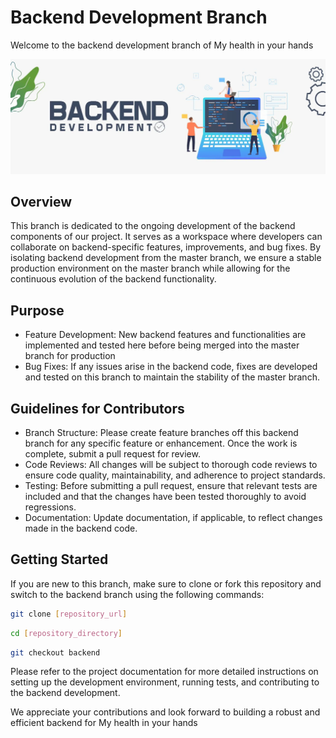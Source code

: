 # Backend Development Branch

Welcome to the backend development branch of My health in your hands

![banner](Backend.webp)

## Overview
This branch is dedicated to the ongoing development of the backend components of our project. It serves as a workspace where developers can collaborate on backend-specific features, improvements, and bug fixes. By isolating backend development from the master branch, we ensure a stable production environment on the master branch while allowing for the continuous evolution of the backend functionality.

## Purpose
- Feature Development:
 New backend features and functionalities are implemented and tested here before being merged into the master branch for production
- Bug Fixes:
If any issues arise in the backend code, fixes are developed and tested on this branch to maintain the stability of the master branch.


## Guidelines for Contributors
- Branch Structure: Please create feature branches off this backend branch for any specific feature or enhancement. Once the work is complete, submit a pull request for review.
- Code Reviews: All changes will be subject to thorough code reviews to ensure code quality, maintainability, and adherence to project standards.
- Testing: Before submitting a pull request, ensure that relevant tests are included and that the changes have been tested thoroughly to avoid regressions.
- Documentation: Update documentation, if applicable, to reflect changes made in the backend code.

## Getting Started
If you are new to this branch, make sure to clone or fork this repository and switch to the backend branch using the following commands:

```bash
git clone [repository_url]
```
```bash
cd [repository_directory]
```
```bash
git checkout backend
```

Please refer to the project documentation for more detailed instructions on setting up the development environment, running tests, and contributing to the backend development.


We appreciate your contributions and look forward to building a robust and efficient backend for My health in your hands 
